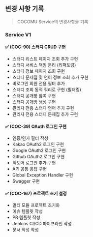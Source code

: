## 변경 사항 기록

> COCOMU Service의 변경사항을 기록

### Service V1

#### ✅ (COC-90) 스터디 CRUD 구현

- 스터디 리스트 페이지 조회 추가 구현
- 스터디 서비스 책임 분리 (리팩토링)
- 스터디 정보 페이지 조회 구현
- 스터디 문제집 및 언어 정보 조회 추가 구현
- 비로그인 회원 전용 필터 추가
- 스터디 조회 동적 쿼리로 구현 (필터링)
- 스터디 공개방 참여 구현
- 스터디 공개방 생성 구현
- 관리자 전용 스터디 언어 추가 구현
- 관리자 전용 스터디 문제집 추가 구현

#### ✅ (COC-39) OAuth 로그인 구현

- 인증/인가 필터 작성
- Kakao OAuth2 로그인 구현
- Google OAuth2 로그인 구현
- Github OAuth2 로그인 구현
- 백도어 로그인 추가 구현
- API 공통 응답 구현
- Global Exception Handler 구현
- Swagger 구현

#### ✅ (COC-167) 프로젝트 초기 설정

- 멀티 모듈 프로젝트 초기화
- 이슈 템플릿 작성
- PR 템플릿 작성
- Jenkins CI/CD 파이프라인 작성
- 문서 작성 작성